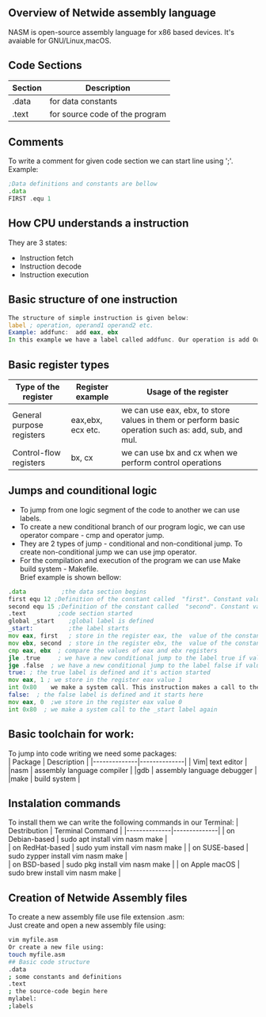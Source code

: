 ## Overview of Netwide assembly language
NASM is open-source assembly language for x86 based devices. It's avaiable for GNU/Linux,macOS.
## Code Sections 
| Section | Description   |
|--------------|--------------|
| .data  | for data constants | 
| .text  | for source code of the program |
## Comments
To write a comment for given code section we can start line using ';'.  
Example: 
```asm
;Data definitions and constants are bellow  
.data  
FIRST .equ 1
``` 
##  How CPU understands a  instruction  
They are 3 states:
- Instruction fetch  
- Instruction decode  
- Instruction execution  
## Basic structure of one instruction
```asm
The structure of simple instruction is given below:  
label ; operation, operand1 operand2 etc.  
Example: addfunc:  add eax, ebx    
In this example we have a label called addfunc. Our operation is add Our first and second operands are: eax, ebx.
```
## Basic register types
| Type of the register |  Register example   |Usage of the register   |
|--------------|--------------|--------------|
|General purpose registers | eax,ebx, ecx etc. | we can use eax, ebx, to store values in them or perform basic operation such as: add, sub, and mul.  |
|Control-flow registers | bx, cx | we can use bx and cx when we perform control operations |
## Jumps and counditional logic
- To jump from one  logic segment of the code to another we can use labels.  
- To create  a new conditional  branch of our program logic, we can use operator compare - cmp and operator jump.  
- They are 2 types of jump - conditional and non-conditional jump. To create non-conditional jump we can use jmp operator.   
- For the compilation and  execution of the program we can use Make build system - Makefile.    
Brief example is shown bellow:
```asm
.data          ;the data section begins
first equ 12 ;Definition of the constant called  "first". Constant value is 12     
second equ 15 ;Definition of the constant called  "second". Constant value is 15     
.text         ;code section started  
global _start    ;global label is defined  
_start:          ;the label starts  
mov eax, first   ; store in the register eax, the  value of the constant calle  first  
mov ebx, second  ; store in the register ebx, the  value of the constant calle  second  
cmp eax, ebx  ; compare the values of eax and ebx registers  
jle .true     ; we have a new conditional jump to the label true if value of eax is less then value stored in the register ebx  
jge .false  ; we have a new conditional jump to the label false if value of eax is greater then value stored in the register ebx  
true: ; the true label is defined and it's action started     
mov eax, 1 ; we store in the register eax value 1   
int 0x80    we make a system call. This instruction makes a call to the label _start.  in order to get the register value and according to the previous instruction -> compare to jump to the current label and to the logic inside the label. The system call returns the value of register eax. We must use we must use as less as possible unrequired system calls, in order our instruction executions to be faster.  
false:  ; the false label is defined and it starts here  
mov eax, 0  ;we store in the register eax value 0  
int 0x80  ; we make a system call to the _start label again
```
## Basic toolchain for work:
To jump into code writing we need some packages:  
| Package | Description   |
|--------------|--------------|
| Vim| text editor | 
|nasm | assembly language  compiler  |
|gdb | assembly language  debugger  |
|make | build system  |
## Instalation commands
To install them we can write the following commands in our Terminal: 
| Destribution | Terminal Command    |
|--------------|--------------|
| on Debian-based |  sudo apt install vim nasm make  |  
| on RedHat-based |  sudo yum install vim nasm make   |
| on SUSE-based   |  sudo zypper install vim nasm make |  
| on BSD-based    | sudo pkg install vim nasm make  | 
| on Apple macOS |  sudo brew install vim nasm make | 
## Creation of Netwide Assembly files 
To create a new assembly file use file extension .asm:  
Just create and open a new assembly file using: 
```bash
vim myfile.asm  
Or create a new file using:  
touch myfile.asm
## Basic code structure
.data  
; some constants and definitions  
.text  
; the source-code begin here  
mylabel:  
;labels
```
